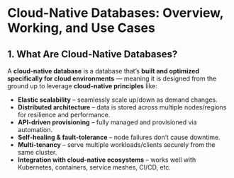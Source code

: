 # Cloud-Native Databases: Overview, Working, and Use Cases

## 1. What Are Cloud-Native Databases?
A **cloud-native database** is a database that’s **built and optimized specifically for cloud environments** — meaning it is designed from the ground up to leverage **cloud-native principles** like:

- **Elastic scalability** – seamlessly scale up/down as demand changes.
- **Distributed architecture** – data is stored across multiple nodes/regions for resilience and performance.
- **API-driven provisioning** – fully managed and provisioned via automation.
- **Self-healing & fault-tolerance** – node failures don’t cause downtime.
- **Multi-tenancy** – serve multiple workloads/clients securely from the same cluster.
- **Integration with cloud-native ecosystems** – works well with Kubernetes, containers, service meshes, CI/CD, etc.